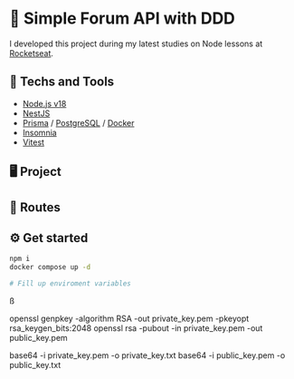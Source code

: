 # 💬 Simple Forum API with DDD
I developed this project during my latest studies on Node lessons at [Rocketseat](https://www.rocketseat.com.br).

## 🚀 Techs and Tools
- [Node.js v18](https://nodejs.org/)
- [NestJS](https://nestjs.com/)
- [Prisma](https://www.prisma.io) / [PostgreSQL](https://www.postgresql.org/)  / [Docker](https://www.docker.com/)
- [Insomnia](https://insomnia.rest/)
- [Vitest](https://vitest.dev/)

## 🖥️ Project
<!-- This project was developed to practice the Domain-Driven Design (DDD) and Clean Architecture in Node.js. It was developed from the core domain, to base entities, to value objects, to relationships, to use cases, to subdomains, to domain events and unit tests. -->

## 🔗 Routes
<!-- [![Run in Insomnia}](https://insomnia.rest/images/run.svg)](https://insomnia.rest/run/?label=Ignite%20Node.js%3A%20Forum%20API%20NestJS%0A&uri=https://raw.githubusercontent.com/rcrdk/forum-with-nodejs-nest-ddd/main/insomnia.json) -->

## ⚙️ Get started
```zsh
npm i
docker compose up -d

# Fill up enviroment variables
```
ß
<!--
	💡 **Tip:** Use ChatGPT:
	- Private and public keys: "How to generate RS256 private and public keys on [YOUR OS]"
	- Convert generated keys to base64: "How to convert file contents to base64 on [YOUR OS]"
-->

<!-- 🖥️ MacOS: -->
<!-- Generate RSA256 keys: -->
openssl genpkey -algorithm RSA -out private_key.pem -pkeyopt rsa_keygen_bits:2048
openssl rsa -pubout -in private_key.pem -out public_key.pem
<!-- Convert keys to Base64: -->
base64 -i private_key.pem -o private_key.txt
base64 -i public_key.pem -o public_key.txt
